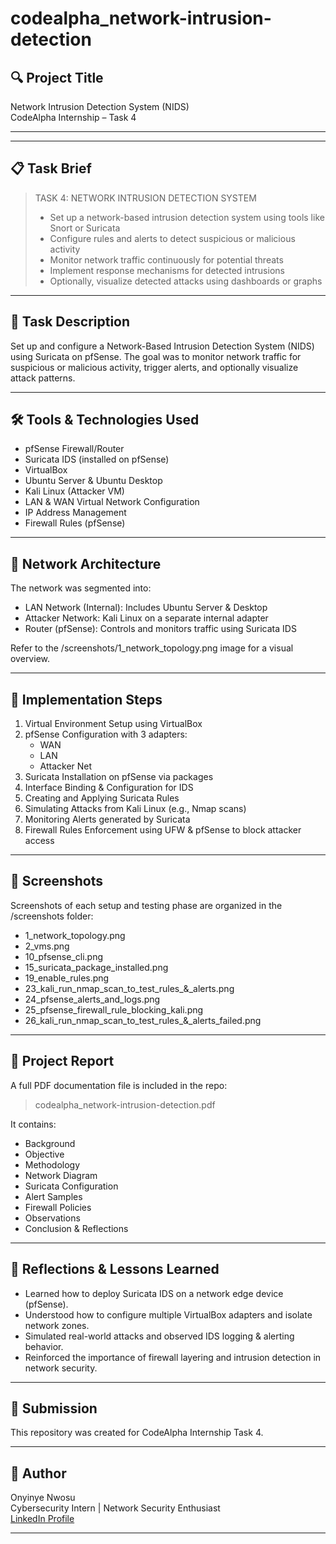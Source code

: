 # codealpha_network-intrusion-detection

## 🔍 Project Title
Network Intrusion Detection System (NIDS)  
CodeAlpha Internship – Task 4

---

---

## 📋 Task Brief

> TASK 4: NETWORK INTRUSION DETECTION SYSTEM
>
> - Set up a network-based intrusion detection system using tools like Snort or Suricata  
> - Configure rules and alerts to detect suspicious or malicious activity  
> - Monitor network traffic continuously for potential threats  
> - Implement response mechanisms for detected intrusions  
> - Optionally, visualize detected attacks using dashboards or graphs

---

## 📝 Task Description

Set up and configure a Network-Based Intrusion Detection System (NIDS) using Suricata on pfSense. The goal was to monitor network traffic for suspicious or malicious activity, trigger alerts, and optionally visualize attack patterns.

---

## 🛠️ Tools & Technologies Used
- pfSense Firewall/Router
- Suricata IDS (installed on pfSense)
- VirtualBox
- Ubuntu Server & Ubuntu Desktop
- Kali Linux (Attacker VM)
- LAN & WAN Virtual Network Configuration
- IP Address Management
- Firewall Rules (pfSense)

---

## 🧱 Network Architecture

The network was segmented into:
- LAN Network (Internal): Includes Ubuntu Server & Desktop
- Attacker Network: Kali Linux on a separate internal adapter
- Router (pfSense): Controls and monitors traffic using Suricata IDS

Refer to the /screenshots/1_network_topology.png image for a visual overview.

---

## 🔧 Implementation Steps

1. Virtual Environment Setup using VirtualBox
2. pfSense Configuration with 3 adapters:
   - WAN
   - LAN
   - Attacker Net
3. Suricata Installation on pfSense via packages
4. Interface Binding & Configuration for IDS
5. Creating and Applying Suricata Rules
6. Simulating Attacks from Kali Linux (e.g., Nmap scans)
7. Monitoring Alerts generated by Suricata
8. Firewall Rules Enforcement using UFW & pfSense to block attacker access

---

## 📸 Screenshots

Screenshots of each setup and testing phase are organized in the /screenshots folder:

- 1_network_topology.png
- 2_vms.png
- 10_pfsense_cli.png
- 15_suricata_package_installed.png
- 19_enable_rules.png
- 23_kali_run_nmap_scan_to_test_rules_&_alerts.png
- 24_pfsense_alerts_and_logs.png
- 25_pfsense_firewall_rule_blocking_kali.png
- 26_kali_run_nmap_scan_to_test_rules_&_alerts_failed.png

---

## 📄 Project Report

A full PDF documentation file is included in the repo:
> codealpha_network-intrusion-detection.pdf

It contains:
- Background
- Objective
- Methodology
- Network Diagram
- Suricata Configuration
- Alert Samples
- Firewall Policies
- Observations
- Conclusion & Reflections

---

## 🚨 Reflections & Lessons Learned

- Learned how to deploy Suricata IDS on a network edge device (pfSense).
- Understood how to configure multiple VirtualBox adapters and isolate network zones.
- Simulated real-world attacks and observed IDS logging & alerting behavior.
- Reinforced the importance of firewall layering and intrusion detection in network security.

---

## 🔗 Submission

This repository was created for CodeAlpha Internship Task 4.

---

## 👤 Author
Onyinye Nwosu  
Cybersecurity Intern | Network Security Enthusiast  
[LinkedIn Profile](https://www.linkedin.com/in/onyinye-nwosu-techcrushscholar-4a23931ab/) 

---
